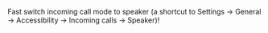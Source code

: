 Fast switch incoming call mode to speaker (a shortcut to Settings -> General -> Accessibility -> Incoming calls -> Speaker)!
